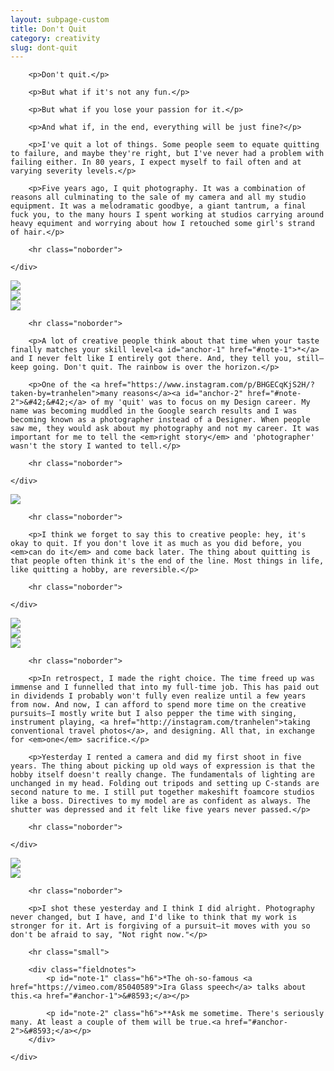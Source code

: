 ```yaml
---
layout: subpage-custom
title: Don't Quit
category: creativity
slug: dont-quit
---
```

<div class="grid grid--full">
    <div class="grid__item push--one--two-twelfths one--eight-twelfths">

        <p>Don't quit.</p>

        <p>But what if it's not any fun.</p>

        <p>But what if you lose your passion for it.</p>

        <p>And what if, in the end, everything will be just fine?</p>

        <p>I've quit a lot of things. Some people seem to equate quitting to failure, and maybe they're right, but I've never had a problem with failing either. In 80 years, I expect myself to fail often and at varying severity levels.</p>

        <p>Five years ago, I quit photography. It was a combination of reasons all culminating to the sale of my camera and all my studio equipment. It was a melodramatic goodbye, a giant tantrum, a final fuck you, to the many hours I spent working at studios carrying around heavy equiment and worrying about how I retouched some girl's strand of hair.</p>

        <hr class="noborder">

    </div>
</div>

<div class="grid">
    <div class="grid__item one--one-third">
        <img src="http://helentran.com/img/post/42-01.jpg">
    </div>
    <div class="grid__item one--one-third">
        <img src="http://helentran.com/img/post/42-02.jpg">
    </div>
    <div class="grid__item one--one-third">
        <img src="http://helentran.com/img/post/42-03.jpg">
    </div>
</div>

<div class="grid grid--full">
    <div class="grid__item push--one--two-twelfths one--eight-twelfths">

        <hr class="noborder">

        <p>A lot of creative people think about that time when your taste finally matches your skill level<a id="anchor-1" href="#note-1">*</a> and I never felt like I entirely got there. And, they tell you, still–keep going. Don't quit. The rainbow is over the horizon.</p>

        <p>One of the <a href="https://www.instagram.com/p/BHGECqKjS2H/?taken-by=tranhelen">many reasons</a><a id="anchor-2" href="#note-2">&#42;&#42;</a> of my 'quit' was to focus on my Design career. My name was becoming muddled in the Google search results and I was becoming known as a photographer instead of a Designer. When people saw me, they would ask about my photography and not my career. It was important for me to tell the <em>right story</em> and 'photographer' wasn't the story I wanted to tell.</p>

        <hr class="noborder">

    </div>
</div>

<div class="grid">
    <div class="grid__item push--one--one-eighth one--six-eighths">
        <img src="http://helentran.com/img/post/42-04.jpg">
    </div>
</div>

<div class="grid grid--full">
    <div class="grid__item push--one--two-twelfths one--eight-twelfths">

        <hr class="noborder">

        <p>I think we forget to say this to creative people: hey, it's okay to quit. If you don't love it as much as you did before, you <em>can do it</em> and come back later. The thing about quitting is that people often think it's the end of the line. Most things in life, like quitting a hobby, are reversible.</p>

        <hr class="noborder">

    </div>
</div>

<div class="grid">
    <div class="grid__item one--two-fifths">
        <img src="http://helentran.com/img/post/42-06.jpg">
    </div>
    <div class="grid__item one--one-fifth">
        <img src="http://helentran.com/img/post/42-07.jpg">
    </div>
    <div class="grid__item one--two-fifths">
        <img src="http://helentran.com/img/post/42-08.jpg">
    </div>
</div>

<div class="grid grid--full">
    <div class="grid__item push--one--two-twelfths one--eight-twelfths">

        <hr class="noborder">

        <p>In retrospect, I made the right choice. The time freed up was immense and I funnelled that into my full-time job. This has paid out in dividends I probably won't fully even realize until a few years from now. And now, I can afford to spend more time on the creative pursuits–I mostly write but I also pepper the time with singing, instrument playing, <a href="http://instagram.com/tranhelen">taking conventional travel photos</a>, and designing. All that, in exchange for <em>one</em> sacrifice.</p>

        <p>Yesterday I rented a camera and did my first shoot in five years. The thing about picking up old ways of expression is that the hobby itself doesn't really change. The fundamentals of lighting are unchanged in my head. Folding out tripods and setting up C-stands are  second nature to me. I still put together makeshift foamcore studios like a boss. Directives to my model are as confident as always. The shutter was depressed and it felt like five years never passed.</p>

        <hr class="noborder">

    </div>
</div>

<div class="grid">
    <div class="grid__item one--one-half">
        <img src="http://helentran.com/img/post/42-10.jpg">
    </div>
    <div class="grid__item one--one-half">
        <img src="http://helentran.com/img/post/42-09.jpg">
    </div>
</div>

<div class="grid grid--full">
    <div class="grid__item push--one--two-twelfths one--eight-twelfths">

        <hr class="noborder">

        <p>I shot these yesterday and I think I did alright. Photography never changed, but I have, and I'd like to think that my work is stronger for it. Art is forgiving of a pursuit–it moves with you so don't be afraid to say, "Not right now."</p>

        <hr class="small">

        <div class="fieldnotes">
            <p id="note-1" class="h6">*The oh-so-famous <a href="https://vimeo.com/85040589">Ira Glass speech</a> talks about this.<a href="#anchor-1">&#8593;</a></p>

            <p id="note-2" class="h6">**Ask me sometime. There's seriously many. At least a couple of them will be true.<a href="#anchor-2">&#8593;</a></p>
        </div>

    </div>
</div>
